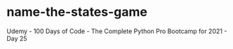 # name-the-states-game
Udemy - 100 Days of Code - The Complete Python Pro Bootcamp for 2021 - Day 25
